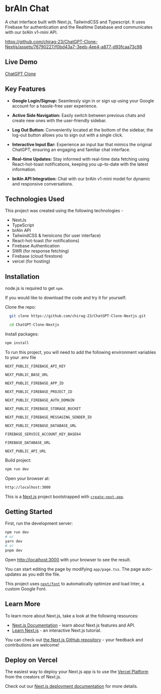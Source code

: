 # brAIn Chat

A chat interface built with Next.js, TailwindCSS and Typescript. It uses Firebase for authentication and the Realtime Database and communicates with our brAIn v1-mini API.

https://github.com/chirag-23/ChatGPT-Clone-Nextjs/assets/76790227/f0bd43a7-3eeb-4ee4-a877-d93fcaa73c98

## Live Demo 
<a href='https://chatai-1000.vercel.app/' target="_blank">ChatGPT Clone</a>

## Key Features
* <b>Google Login/Signup:</b> Seamlessly sign in or sign up using your Google account for a hassle-free user experience.

* <b>Active Side Navigation:</b> Easily switch between previous chats and create new ones with the user-friendly sidebar.

* <b>Log Out Button:</b> Conveniently located at the bottom of the sidebar, the log-out button allows you to sign out with a single click.

* <b>Interactive Input Bar:</b> Experience an input bar that mimics the original ChatGPT, ensuring an engaging and familiar chat interface.

* <b>Real-time Updates:</b> Stay informed with real-time data fetching using React-hot-toast notifications, keeping you up-to-date with the latest information.

* <b>brAIn API Integration:</b> Chat with our brAIn v1-mini model for dynamic and responsive conversations.

## Technologies Used
This project was created using the following technologies -

* NextJs
* TypeScript 
* brAIn API
* TailwindCSS & heroicons (for user interface)
* React-hot-toast (for notifications)
* Firebase Authentication
* SWR (for response fetching)
* Firebase (cloud firestore)
* vercel (for hosting)

## Installation

node.js is required to get `npm`.

If you would like to download the code and try it for yourself:

Clone the repo:
```bash
  git clone https://github.com/chirag-23/ChatGPT-Clone-Nextjs.git
```
```bash
  cd ChatGPT-Clone-Nextjs
```
Install packages: 
```bash 
npm install
```
To run this project, you will need to add the following environment variables to your .env file

`NEXT_PUBLIC_FIREBASE_API_KEY`

`NEXT_PUBLIC_BASE_URL`

`NEXT_PUBLIC_FIREBASE_APP_ID`

`NEXT_PUBLIC_FIREBASE_PROJECT_ID`

`NEXT_PUBLIC_FIREBASE_AUTH_DOMAIN`

`NEXT_PUBLIC_FIREBASE_STORAGE_BUCKET`

`NEXT_PUBLIC_FIREBASE_MESSAGING_SENDER_ID`

`NEXT_PUBLIC_FIREBASE_DATABASE_URL`

`FIREBASE_SERVICE_ACCOUNT_KEY_BASE64`

`FIREBASE_DATABASE_URL`

`NEXT_PUBLIC_API_URL`

Build project:
```bash
npm run dev
```
Open your browser at: 
```bash
http://localhost:3000
```

This is a [Next.js](https://nextjs.org/) project bootstrapped with [`create-next-app`](https://github.com/vercel/next.js/tree/canary/packages/create-next-app).

## Getting Started

First, run the development server:

```bash
npm run dev
# or
yarn dev
# or
pnpm dev
```

Open [http://localhost:3000](http://localhost:3000) with your browser to see the result.

You can start editing the page by modifying `app/page.tsx`. The page auto-updates as you edit the file.

This project uses [`next/font`](https://nextjs.org/docs/basic-features/font-optimization) to automatically optimize and load Inter, a custom Google Font.

## Learn More

To learn more about Next.js, take a look at the following resources:

- [Next.js Documentation](https://nextjs.org/docs) - learn about Next.js features and API.
- [Learn Next.js](https://nextjs.org/learn) - an interactive Next.js tutorial.

You can check out [the Next.js GitHub repository](https://github.com/vercel/next.js/) - your feedback and contributions are welcome!

## Deploy on Vercel

The easiest way to deploy your Next.js app is to use the [Vercel Platform](https://vercel.com/new?utm_medium=default-template&filter=next.js&utm_source=create-next-app&utm_campaign=create-next-app-readme) from the creators of Next.js.

Check out our [Next.js deployment documentation](https://nextjs.org/docs/deployment) for more details.
